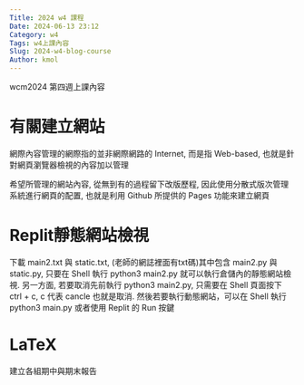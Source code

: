 ```yaml
---
Title: 2024 w4 課程
Date: 2024-06-13 23:12
Category: w4
Tags: w4上課內容
Slug: 2024-w4-blog-course
Author: kmol
---
```


wcm2024 第四週上課內容

<!-- PELICAN_END_SUMMARY -->

# 有關建立網站
網際內容管理的網際指的並非網際網路的 Internet, 而是指 Web-based, 也就是針對網頁瀏覽器檢視的內容加以管理

希望所管理的網站內容, 從無到有的過程留下改版歷程, 因此使用分散式版次管理系統進行網頁的配置, 也就是利用 Github 所提供的 Pages 功能來建立網頁


# Replit靜態網站檢視
下載 main2.txt 與 static.txt, (老師的網誌裡面有txt碼)其中包含 main2.py 與 static.py, 只要在 Shell 執行 python3 main2.py 就可以執行倉儲內的靜態網站檢視. 另一方面, 若要取消先前執行 python3 main2.py, 只需要在 Shell 頁面按下 ctrl + c, c 代表 cancle 也就是取消. 然後若要執行動態網站，可以在 Shell 執行 python3 main.py 或者使用 Replit 的 Run 按鍵

# LaTeX
建立各組期中與期末報告